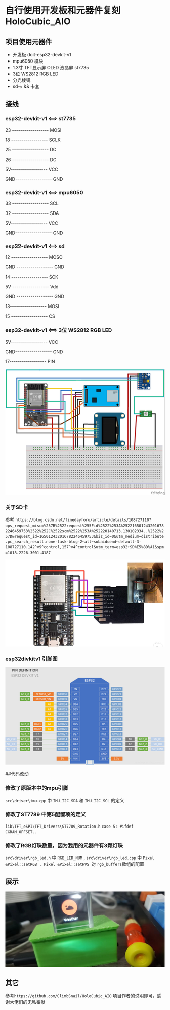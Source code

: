 # 自行使用开发板和元器件复刻HoloCubic_AIO
## 项目使用元器件
 - 开发板 doit-esp32-devkit-v1
 - mpu6050 模块
 - 1.3寸 TFT显示屏 OLED 液晶屏 st7735
 - 3位 WS2812 RGB LED 
 - 分光棱镜
 - sd卡 && 卡套
 
 ## 接线
### esp32-devkit-v1   <==>   st7735

23 ------------------ MOSI
 
18 ------------------ SCLK

25 ------------------ DC

26 ------------------ DC

5V------------------ VCC

GND------------------ GND


### esp32-devkit-v1   <==>   mpu6050

33 ------------------ SCL
 
32 ------------------ SDA

5V------------------ VCC

GND------------------ GND

### esp32-devkit-v1   <==>   sd

12 ------------------ MOSO

GND ------------------ GND

14 ------------------ SCK

5V ------------------ Vdd

GND ------------------ GND

13------------------ MOSI

15 ------------------ CS


###  esp32-devkit-v1   <==>   3位 WS2812 RGB LED

5V------------------ VCC

GND------------------ GND

17------------------ PIN

![image](https://github.com/jayxtt999/HoloCubic_AIO/blob/5038fa83bc50ca2284d45edfec70dda82df658dd/Image/esp32_1_3_mou6050_bb.jpg)


### 关于SD卡
参考 `https://blog.csdn.net/finedayforu/article/details/108727110?ops_request_misc=%257B%2522request%255Fid%2522%253A%2522165012432016782246459753%2522%252C%2522scm%2522%253A%252220140713.130102334..%2522%257D&request_id=165012432016782246459753&biz_id=0&utm_medium=distribute.pc_search_result.none-task-blog-2~all~sobaiduend~default-3-108727110.142^v9^control,157^v4^control&utm_term=esp32+SD%E5%8D%A1&spm=1018.2226.3001.4187`

![image](https://github.com/jayxtt999/HoloCubic_AIO/blob/5038fa83bc50ca2284d45edfec70dda82df658dd/Image/20220416234234.png)


### esp32divkitv1 引脚图

![image](https://github.com/jayxtt999/HoloCubic_AIO/blob/5038fa83bc50ca2284d45edfec70dda82df658dd/Image/202107191728226.png)



##代码改动
### 修改了原版本中的mpu引脚
`src\driver\imu.cpp` 中 `IMU_I2C_SDA` 和 `IMU_I2C_SCL` 的定义
### 修改了ST7789 中第5配置项的定义
`lib\TFT_eSPI\TFT_Drivers\ST7789_Rotation.h`  `case 5: #ifdef CGRAM_OFFSET..`
###  修改了RGB灯珠数量，因为我用的元器件有3颗灯珠
`src\driver\rgb_led.h` 中 `RGB_LED_NUM` , `src\driver\rgb_led.cpp` 中  `Pixel &Pixel::setRGB , Pixel &Pixel::setHVS `对 `rgb_buffers`数组的配置 



## 展示
![image](https://github.com/jayxtt999/HoloCubic_AIO/blob/5038fa83bc50ca2284d45edfec70dda82df658dd/Image/20220417000026.jpg)

## 其它
参考`https://github.com/ClimbSnail/HoloCubic_AIO` 项目作者的说明即可，感谢大佬们的无私奉献



